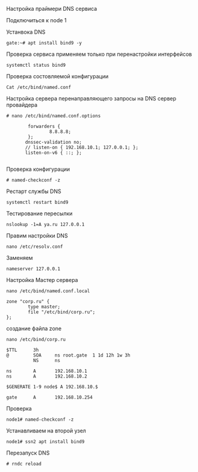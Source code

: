 Настройка праймери DNS сервиса 

Подключиться к node 1

Устанвока DNS
```
gate:~# apt install bind9 -y

```
Проверка сервиса
применяем только при перенастройки интерфейсов
```
systemctl status bind9
```
Проверка состовляемой конфигурации

```
Cat /etc/bind/named.conf
```

Настройка сервера перенаправляющего запросы на DNS cервер провайдера

```
# nano /etc/bind/named.conf.options
```
```
        forwarders {
                8.8.8.8;
        };
       dnssec-validation no;
       // listen-on { 192.168.10.1; 127.0.0.1; };
       listen-on-v6 { ::; };
       

```
Проверка конфигурации

```
# named-checkconf -z
```

Рестарт службы DNS

```
systemctl restart bind9
```
Тестирование пересылки

```
nslookup -1=A ya.ru 127.0.0.1
```

Правим настройки DNS
```
nano /etc/resolv.conf
```
Заменяем
```
nameserver 127.0.0.1
```

Настройка Мастер сервера

```
nano /etc/bind/named.conf.local
```
```
zone "corp.ru" {
        type master;
        file "/etc/bind/corp.ru";
};
```

создание файла zone
```
nano /etc/bind/corp.ru
```
```
$TTL      3h
@         SOA     ns root.gate  1 1d 12h 1w 3h
          NS      ns

ns        A       192.168.10.1
ns        A       192.168.10.2

$GENERATE 1-9 node$ A 192.168.10.$

gate      A       192.168.10.254

```
Проверка
```
node1# named-checkconf -z
```
Устанавливаем на второй узел 
```
node1# ssn2 apt install bind9
```
Перезапуск DNS

```
# rndc reload
```
